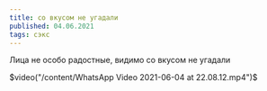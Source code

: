 ```yaml
---
title: со вкусом не угадали
published: 04.06.2021
tags: сэкс
---
```


Лица не особо радостные, видимо со вкусом не угадали

$video("/content/WhatsApp Video 2021-06-04 at 22.08.12.mp4")$
